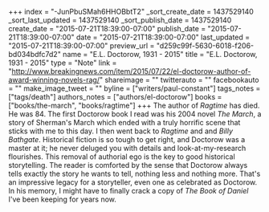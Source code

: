 +++
index = "-JunPbuSMah6HHOBbtT2"
_sort_create_date = 1437529140
_sort_last_updated = 1437529140
_sort_publish_date = 1437529140
create_date = "2015-07-21T18:39:00-07:00"
publish_date = "2015-07-21T18:39:00-07:00"
date = "2015-07-21T18:39:00-07:00"
last_updated = "2015-07-21T18:39:00-07:00"
preview_url = "d259c99f-5630-6018-f206-bd034bdfc7d2"
name = "E.L. Doctorow, 1931 - 2015"
title = "E.L. Doctorow, 1931 - 2015"
type = "Note"
link = "http://www.breakingnews.com/item/2015/07/22/el-doctorow-author-of-award-winning-novels-rag/"
shareimage = ""
twitterauto = ""
facebookauto = ""
make_image_tweet = ""
byline = ["writers/paul-constant"]
tags_notes = ["tags/death"]
authors_notes = ["authors/el-doctorow"]
books = ["books/the-march", "books/ragtime"]
+++
The author of *Ragtime* has died. He was 84. The first Doctorow book I read was his 2004 novel *The March*, a story of Sherman's March which ended with a truly horrific scene that sticks with me to this day. I then went back to *Ragtime* and and *Billy Bathgate*. Historical fiction is so tough to get right, and Doctorow was a master at it; he never deluged you with details and look-at-my-research flourishes. This removal of authorial ego is the key to good historical storytelling. The reader is comforted by the sense that Doctorow always tells exactly the story he wants to tell, nothing less and nothing more. That's an impressive legacy for a storyteller, even one as celebrated as Doctorow. In his memory, I might have to finally crack a copy of *The Book of Daniel* I've been keeping for years now.